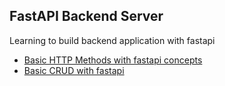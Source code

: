 ## FastAPI Backend Server
Learning to build backend application with fastapi

- [Basic HTTP Methods with fastapi concepts](./concepts/basic_request_response.py)
- [Basic CRUD with fastapi](./concepts/books_crud_app.py)